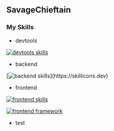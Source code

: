 ## SavageChieftain

### My Skills

- devtools

[![devtools skills](https://skillicons.dev/icons?i=git,github,docker,vscode)](https://skillicons.dev)

- backend

[![backend skills](https://skillicons.dev/icons?i=rails,laravel,)](https://skillicons.dev)

- frontend

[![frontend skills](https://skillicons.dev/icons?i=html,css,js,typescript)](https://skillicons.dev)

[![frontend framework](https://skillicons.dev/icons?i=react,next,vue,nuxt)](https://skillicons.dev)

- test

